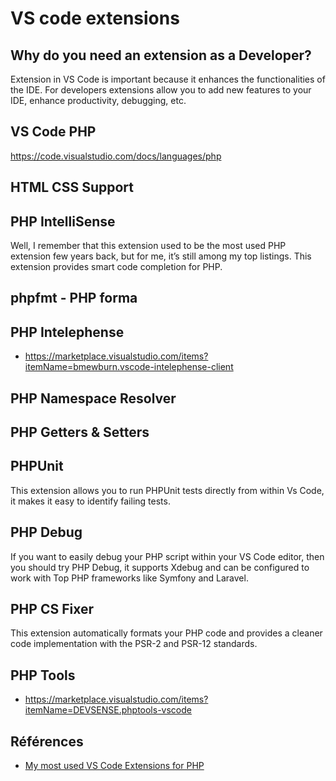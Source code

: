 # VS code extensions

## Why do you need an extension as a Developer?
Extension in VS Code is important because it enhances the functionalities of the IDE. For developers extensions allow you to add new features to your IDE, enhance productivity, debugging, etc.


## VS Code PHP

https://code.visualstudio.com/docs/languages/php


## HTML CSS Support


## PHP IntelliSense
Well, I remember that this extension used to be the most used PHP extension few years back, but for me, it’s still among my top listings.
This extension provides smart code completion for PHP.

## phpfmt - PHP forma


## PHP Intelephense
- https://marketplace.visualstudio.com/items?itemName=bmewburn.vscode-intelephense-client


## PHP Namespace Resolver


## PHP Getters & Setters



## PHPUnit
This extension allows you to run PHPUnit tests directly from within Vs Code, it makes it easy to identify failing tests.





## PHP Debug
If you want to easily debug your PHP script within your VS Code editor, then you should try PHP Debug, it supports Xdebug and can be configured to work with Top PHP frameworks like Symfony and Laravel.

## PHP CS Fixer
This extension automatically formats your PHP code and provides a cleaner code implementation with the PSR-2 and PSR-12 standards.


## PHP Tools
- https://marketplace.visualstudio.com/items?itemName=DEVSENSE.phptools-vscode

## Références 
- [My most used VS Code Extensions for PHP](https://medium.com/@Omojunior11/my-most-used-vs-code-extensions-for-php-282d6f0ac315)
